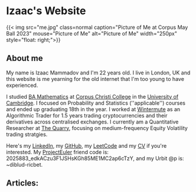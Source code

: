 # Izaac's Website
{{< img src="me.jpg" class=normal caption="Picture of Me at Corpus May Ball 2023" mouse="Picture of Me" alt="Picture of Me" width="250px" style="float: right;">}}
## About me
My name is Izaac Mammadov and I'm 22 years old. I live in London, UK and this website is me yearning for the old internet that I'm too young to have experienced.

I studied [BA Mathematics](https://en.wikipedia.org/wiki/Mathematical_Tripos) at [Corpus Christi College](https://www.corpus.cam.ac.uk/) in the [University of Cambridge](https://www.cam.ac.uk/). I focused on Probability and Statistics (''applicable'') courses and ended up graduating 18th in the year. I worked at [Wintermute](https://wintermute.com/) as an Algorithmic Trader for 1.5 years trading cryptocurrencies and their derivatives across centralised exchanges. I currently am a Quantitative Researcher at [The Quarry](https://www.quarrylp.com/), focusing on medium-frequency Equity Volatility trading stratgies.

Here's my [LinkedIn](https://www.linkedin.com/in/izaac-mammadov/), my [GitHub](https://github.com/IzaacMammadov), my [LeetCode](https://leetcode.com/StayWoke) and my [CV](CV.pdf) if you're interested. My [ProjectEuler](https://projecteuler.net) friend code is: 2025883\_edkACzu3F1JSHsKGh85ME1MC2ap6cTzY, and my Urbit @p is: ~diblud-ricbet.

## Articles:
